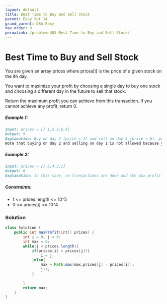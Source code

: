 ```yaml
---
layout: default
title: Best Time to Buy and Sell Stock
parent: Easy Set 14
grand_parent: DSA Easy
nav_order: 3
permalink: /problem-403-Best Time to Buy and Sell Stock/
---
```

# Best Time to Buy and Sell Stock
You are given an array prices where prices[i] is the price of a given stock on the ith day.

You want to maximize your profit by choosing a single day to buy one stock and choosing a different day in the future to sell that stock.

Return the maximum profit you can achieve from this transaction. If you cannot achieve any profit, return 0.

##### Example 1:
```markdown
Input: prices = [7,1,5,3,6,4]
Output: 5
Explanation: Buy on day 2 (price = 1) and sell on day 5 (price = 6), profit = 6-1 = 5.
Note that buying on day 2 and selling on day 1 is not allowed because you must buy before you sell.
```
##### Example 2:
```markdown
Input: prices = [7,6,4,3,1]
Output: 0
Explanation: In this case, no transactions are done and the max profit = 0.
```
##### Constraints:
* 1 <= prices.length <= 10^5
* 0 <= prices[i] <= 10^4

### Solution
```java
class Solution {
    public int maxProfit(int[] prices) {
        int i = 0, j = 0;
        int max = 0;
        while(j < prices.length){
            if(prices[i] > prices[j]){
                i = j;
            }else{
                max = Math.max(max,prices[j] - prices[i]);
                j++;
            }
            
        }
        return max;
    }
}
```
